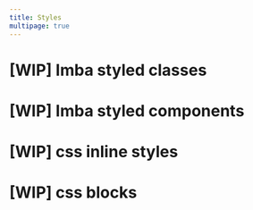 ```yaml
---
title: Styles
multipage: true
---
```

# [WIP] Imba styled classes
# [WIP] Imba styled components
# [WIP] css inline styles
# [WIP] css blocks
